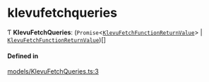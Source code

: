 # klevufetchqueries
      
Ƭ **KlevuFetchQueries**: (`Promise`<[`KlevuFetchFunctionReturnValue`](klevufetchfunctionreturnvalue.md)\> \| [`KlevuFetchFunctionReturnValue`](klevufetchfunctionreturnvalue.md))[]

#### Defined in

[models/KlevuFetchQueries.ts:3](https://github.com/klevultd/frontend-sdk/blob/1b37b18/packages/klevu-core/src/models/KlevuFetchQueries.ts#L3)

